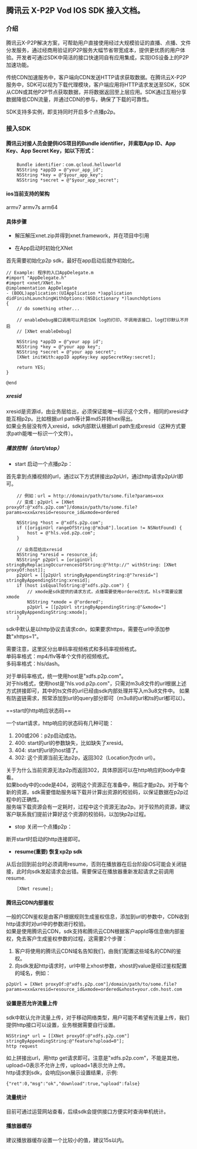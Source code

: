 ## 腾讯云 X-P2P Vod IOS SDK 接入文档。

### 介绍

腾讯云X-P2P解决方案，可帮助用户直接使用经过大规模验证的直播、点播、文件分发服务，通过经商用验证的P2P服务大幅节省带宽成本，提供更优质的用户体验。开发者可通过SDK中简洁的接口快速同自有应用集成，实现IOS设备上的P2P加速功能。

传统CDN加速服务中，客户端向CDN发送HTTP请求获取数据。在腾讯云X-P2P服务中，SDK可以视为下载代理模块，客户端应用将HTTP请求发送至SDK，SDK从CDN或其他P2P节点获取数据，并将数据返回至上层应用。SDK通过互相分享数据降低CDN流量，并通过CDN的参与，确保了下载的可靠性。

SDK支持多实例，即支持同时开启多个点播p2p。

### 接入SDK

#### 腾讯云对接人员会提供iOS项目的Bundle identifier，并索取App ID、App Key、App Secret Key，如以下形式：

        Bundle identifier：com.qcloud.helloworld
        NSString *appID = @"your_app_id";
        NSString *key = @"$your_app_key";
        NSString *secret = @"$your_app_secret";

#### ios当前支持的架构

armv7 armv7s arm64

#### 具体步骤

- 解压解压xnet.zip并得到xnet.framework，并在项目中引用

- 在App启动时初始化XNet

首先需要初始化p2p sdk，最好在app启动后就作初始化。

```
// Example: 程序的入口AppDelegate.m
#import "AppDelegate.h"
#import <xnet/XNet.h>
@implementation AppDelegate
- (BOOL)application:(UIApplication *)application didFinishLaunchingWithOptions:(NSDictionary *)launchOptions
{
    // do something other...

    // enableDebug接口调用可以开启SDK log的打印，不调用该接口，log打印默认不开启
    // [XNet enableDebug]

    NSString *appID = @"your app id";
    NSString *key = @"your app key";
    NSString *secret = @"your app secret";
    [XNet initWith:appID appKey:key appSecretKey:secret];

    return YES;
}

@end
 ```

##### xresid

xresid是资源id，由业务层给出，必须保证能唯一标识这个文件，相同的xresid才能互相p2p。比如根据url path等计算md5并转hex得出。  
如果业务层没有传入xresid，sdk内部默认根据url path生成xresid（这种方式要求path能唯一标识一个文件）。

##### 播放控制（start/stop）

- start 启动一个点播p2p：

首先拿到点播视频的url，通过以下方式拼接出p2pUrl，通过http请求p2pUrl即可。

```
    // 例如：url = http://domain/path/to/some.file?params=xxx
    // 变成：p2pUrl = [XNet proxyOf:@"xdfs.p2p.com"]/domain/path/to/some.file?params=xxx&xresid=resource_id&xmode=ordered

    NSString *host = @"xdfs.p2p.com";
    if ([originUrl rangeOfString:@"m3u8"].location != NSNotFound) {
        host = @"hls.vod.p2p.com";
    }
    
    // 业务层给出xresid
    NSString *xresid = resource_id;
    NSString* p2pUrl = [originUrl stringByReplacingOccurrencesOfString:@"http://" withString: [XNet proxyOf:host]];
    p2pUrl = [[p2pUrl stringByAppendingString:@"?xresid="] stringByAppendingString:xresid];
    if (host isEqualToString:@"xdfs.p2p.com") {
        // xmode是sdk提供的请求方式，点播需要使用ordered方式。hls不需要设置xmode
        NSString *xmode = @"ordered";
        p2pUrl = [[p2pUrl stringByAppendingString:@"&xmode="] stringByAppendingString:xmode];
    }
```

sdk中默认是以http协议去请求cdn，如果要求https，需要在url中添加参数"xhttps=1"。

需要注意，这里区分出单码率视频格式和多码率视频格式。  
单码率格式：mp4/flv等单个文件的视频格式。    
多码率格式：hls/dash。

对于单码率格式，统一使用host是"xdfs.p2p.com"。   
对于hls格式，使用host是"hls.vod.p2p.com"，只需对m3u8文件的url根据上述方式拼接即可，其中的ts文件的url已经由sdk内部处理并写入m3u8文件中。
如果有防盗链需求，照常添加到url的query部分即可（m3u8的url和ts的url都可以）。

==start的http响应状态码==

一个start请求，http响应的状态码有几种可能：

1. 200或206：p2p启动成功。
2. 400: start的url的参数缺失，比如缺失了xresid。
3. 404: start的url的host错了。
4. 302: 这个资源当前无法p2p，返回302（Location为cdn url）。

关于为什么当前资源无法p2p而返回302，具体原因可以在http响应的body中查看。     
如果body中的code是404，说明这个资源正在准备中，稍后才能p2p。对于每个新的资源，sdk需要借助服务端下载并计算出资源的校验码，以保证数据在p2p过程中的正确性。    
服务端下载资源会有一定耗时，过程中这个资源无法p2p。对于较热的资源，建议客户联系我们提前计算好这个资源的校验码，以加快p2p过程。

- stop 关闭一个点播p2p：

断开start时启动的http连接即可。

- **resume(重要) 恢复xp2p sdk**

从后台回到前台时必须调用resume，否则在播放器在后台阶段iOS可能会关闭链接，此时向sdk发起请求会出错。需要保证在播放器重新发起请求之前调用resume.

```
    [XNet resume];
```

#### 腾讯云CDN内部鉴权

一般的CDN鉴权是由客户根据规则生成鉴权信息，添加到url的参数中，CDN收到http请求时对url中的参数进行校验。  
如果是使用腾讯云CDN，sdk支持和腾讯云CDN根据客户appId等信息做内部鉴权，免去客户生成鉴权参数的过程，这需要2个步骤：

1. 客户将使用的腾讯云CDN域名告知我们，由我们配置这些域名的CDN的鉴权。
2. 向sdk发起http请求时，url中带上xhost参数，xhost的value是经过鉴权配置的域名，例如：

```
p2pUrl = [XNet proxyOf:@"xdfs.p2p.com"]/domain/path/to/some.file?params=xxx&xresid=resource_id&xmode=ordered&xhost=your.cdn.host.com
```

#### 设置是否允许流量上传

sdk中默认允许流量上传，对于移动网络类型，用户可能不希望有流量上传，我们提供http接口可以设置，业务根据需要自行设置。

```
NSString* url = [[XNet proxyOf:@"xdfs.p2p.com"] stringByAppendingString:@"feature?upload=0"];
http request
```

如上拼接出url，用http get请求即可。注意是"xdfs.p2p.com"，不能是其他，upload=0表示不允许上传，upload=1表示允许上传。     
http请求到sdk，会响应json展示设置结果，示例:

```
{"ret":0,"msg":"ok","download":true,"upload":false}
```

#### 流量统计

目前可通过运营网站查看，后续sdk会提供接口方便实时查询单机统计。

#### 播放器缓存

建议播放器缓存设置一个比较小的值，建议15s以内。